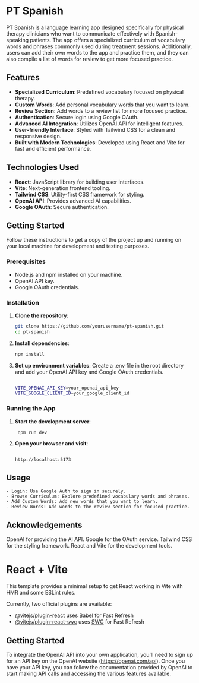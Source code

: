 # PT Spanish

PT Spanish is a language learning app designed specifically for physical therapy clinicians who want to communicate effectively with Spanish-speaking patients. The app offers a specialized curriculum of vocabulary words and phrases commonly used during treatment sessions. Additionally, users can add their own words to the app and practice them, and they can also compile a list of words for review to get more focused practice.

## Features

- **Specialized Curriculum**: Predefined vocabulary focused on physical therapy.
- **Custom Words**: Add personal vocabulary words that you want to learn.
- **Review Section**: Add words to a review list for more focused practice.
- **Authentication**: Secure login using Google OAuth.
- **Advanced AI Integration**: Utilizes OpenAI API for intelligent features.
- **User-friendly Interface**: Styled with Tailwind CSS for a clean and responsive design.
- **Built with Modern Technologies**: Developed using React and Vite for fast and efficient performance.

## Technologies Used

- **React**: JavaScript library for building user interfaces.
- **Vite**: Next-generation frontend tooling.
- **Tailwind CSS**: Utility-first CSS framework for styling.
- **OpenAI API**: Provides advanced AI capabilities.
- **Google OAuth**: Secure authentication.

## Getting Started

Follow these instructions to get a copy of the project up and running on your local machine for development and testing purposes.

### Prerequisites

- Node.js and npm installed on your machine.
- OpenAI API key.
- Google OAuth credentials.

### Installation

1. **Clone the repository**:
   ```bash
   git clone https://github.com/yourusername/pt-spanish.git
   cd pt-spanish


2. **Install dependencies**:

    ```bash
    npm install

3. **Set up environment variables**:
Create a .env file in the root directory and add your OpenAI API key and Google OAuth credentials.

    ```bash

    VITE_OPENAI_API_KEY=your_openai_api_key
    VITE_GOOGLE_CLIENT_ID=your_google_client_id

### Running the App
1. **Start the development server**:
    
        npm run dev

2. **Open your browser and visit**:

    ```arduino

    http://localhost:5173

## Usage
    - Login: Use Google Auth to sign in securely.
    - Browse Curriculum: Explore predefined vocabulary words and phrases.
    - Add Custom Words: Add new words that you want to learn.
    - Review Words: Add words to the review section for focused practice.

    

## Acknowledgements
OpenAI for providing the AI API.
Google for the OAuth service.
Tailwind CSS for the styling framework.
React and Vite for the development tools.


# React + Vite

This template provides a minimal setup to get React working in Vite with HMR and some ESLint rules.

Currently, two official plugins are available:

- [@vitejs/plugin-react](https://github.com/vitejs/vite-plugin-react/blob/main/packages/plugin-react/README.md) uses [Babel](https://babeljs.io/) for Fast Refresh
- [@vitejs/plugin-react-swc](https://github.com/vitejs/vite-plugin-react-swc) uses [SWC](https://swc.rs/) for Fast Refresh


## Getting Started
To integrate the OpenAI API into your own application, you'll need to sign up for an API key on the OpenAI website (https://openai.com/api). Once you have your API key, you can follow the documentation provided by OpenAI to start making API calls and accessing the various features available.